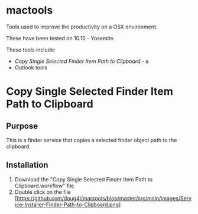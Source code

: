 # mactools

Tools used to improve the productivity on a OSX environment.

These have been tested on 10.10 - Yosemite.

These tools include:

* *Copy Single Selected Finder Item Path to Clipboard* - a
* Outlook tools

# Copy Single Selected Finder Item Path to Clipboard

## Purpose
This is a finder service that copies a selected finder object path to the clipboard. 

## Installation

1. Download the "Copy Single Selected Finder Item Path to Clipboard.workflow" file
2. Double click on the file [https://github.com/doug4j/mactools/blob/master/src/main/images/Service-Installer-Finder-Path-to-Clipboard.png]
